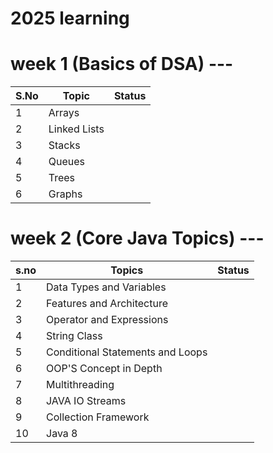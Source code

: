 # 2025 learning

# week 1 (Basics of DSA) --- 

| **S.No** | **Topic**       | **Status**  |
|----------|-----------------|-------------|
| 1        | Arrays          |             |  
| 2        | Linked Lists    |             |
| 3        | Stacks          |             |
| 4        | Queues          |             |
| 5        | Trees           |             |
| 6        | Graphs          |             |

# week 2 (Core Java Topics) ---

| **s.no** | **Topics**                        | **Status**  |
|----------|-----------------------------------|-------------|
| 1        | Data Types and Variables          |             |
| 2        | Features and Architecture         |             | 
| 3        | Operator and Expressions          |             |
| 4        | String Class                      |             |
| 5        | Conditional Statements and Loops  |             |
| 6        | OOP'S Concept in Depth            |             |
| 7        | Multithreading                    |             |
| 8        | JAVA IO Streams                   |             |
| 9        | Collection Framework              |             |
| 10       | Java 8                            |             |
 